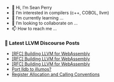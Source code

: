 - 👋 Hi, I’m Sean Perry
- 👀 I’m interested in compilers (c++, COBOL, llvm)
- 🌱 I’m currently learning ...
- 💞️ I’m looking to collaborate on ...
- 📫 How to reach me ...

<!---
s66perry/s66perry is a ✨ special ✨ repository because its `README.md` (this file) appears on your GitHub profile.
You can click the Preview link to take a look at your changes.
--->
### 📕 Latest LLVM Discourse Posts

<!-- DISCOURSE-LLVM:START -->
- [[RFC] Building LLVM for WebAssembly](https://discourse.llvm.org/t/rfc-building-llvm-for-webassembly/79073?page=2#post_34)
- [[RFC] Building LLVM for WebAssembly](https://discourse.llvm.org/t/rfc-building-llvm-for-webassembly/79073?page=2#post_33)
- [[RFC] Building LLVM for WebAssembly](https://discourse.llvm.org/t/rfc-building-llvm-for-webassembly/79073?page=2#post_32)
- [Port lldb to illumos?](https://discourse.llvm.org/t/port-lldb-to-illumos/79975#post_4)
- [Register Allocation and Calling Conventions](https://discourse.llvm.org/t/register-allocation-and-calling-conventions/80127#post_1)
<!-- DISCOURSE-LLVM:END -->
